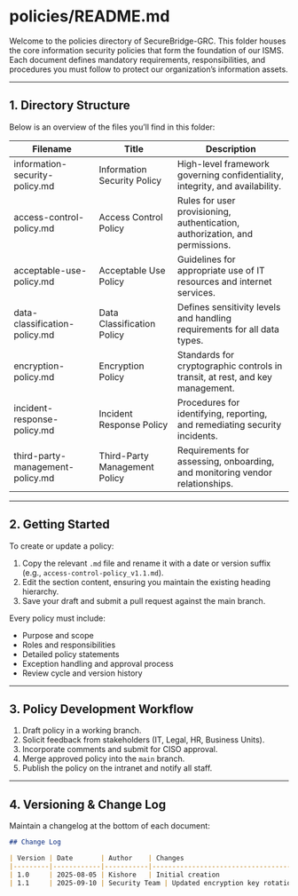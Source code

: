 # policies/README.md

Welcome to the policies directory of SecureBridge-GRC. This folder houses the core information security policies that form the foundation of our ISMS. Each document defines mandatory requirements, responsibilities, and procedures you must follow to protect our organization’s information assets.

---

## 1. Directory Structure

Below is an overview of the files you’ll find in this folder:

| Filename                         | Title                          | Description                                                                        |
|----------------------------------|--------------------------------|------------------------------------------------------------------------------------|
| information-security-policy.md   | Information Security Policy    | High-level framework governing confidentiality, integrity, and availability.       |
| access-control-policy.md         | Access Control Policy          | Rules for user provisioning, authentication, authorization, and permissions.       |
| acceptable-use-policy.md         | Acceptable Use Policy          | Guidelines for appropriate use of IT resources and internet services.              |
| data-classification-policy.md    | Data Classification Policy     | Defines sensitivity levels and handling requirements for all data types.           |
| encryption-policy.md             | Encryption Policy              | Standards for cryptographic controls in transit, at rest, and key management.       |
| incident-response-policy.md      | Incident Response Policy       | Procedures for identifying, reporting, and remediating security incidents.         |
| third-party-management-policy.md | Third-Party Management Policy  | Requirements for assessing, onboarding, and monitoring vendor relationships.       |

---

## 2. Getting Started

To create or update a policy:

1. Copy the relevant `.md` file and rename it with a date or version suffix (e.g., `access-control-policy_v1.1.md`).  
2. Edit the section content, ensuring you maintain the existing heading hierarchy.  
3. Save your draft and submit a pull request against the main branch.  

Every policy must include:
- Purpose and scope  
- Roles and responsibilities  
- Detailed policy statements  
- Exception handling and approval process  
- Review cycle and version history  

---

## 3. Policy Development Workflow

1. Draft policy in a working branch.  
2. Solicit feedback from stakeholders (IT, Legal, HR, Business Units).  
3. Incorporate comments and submit for CISO approval.  
4. Merge approved policy into the `main` branch.  
5. Publish the policy on the intranet and notify all staff.  

---

## 4. Versioning & Change Log

Maintain a changelog at the bottom of each document:

```markdown
## Change Log

| Version | Date       | Author    | Changes                              |
|---------|------------|-----------|--------------------------------------|
| 1.0     | 2025-08-05 | Kishore   | Initial creation                     |
| 1.1     | 2025-09-10 | Security Team | Updated encryption key rotation policy |

